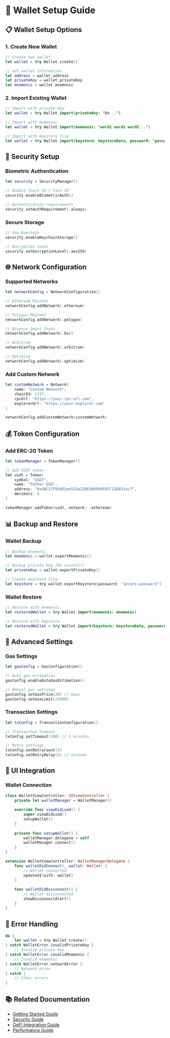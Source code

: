 # 🔧 Wallet Setup Guide

## 📋 Wallet Setup Options

### 1. Create New Wallet

```swift
// Create new wallet
let wallet = try Wallet.create()

// Get wallet information
let address = wallet.address
let privateKey = wallet.privateKey
let mnemonic = wallet.mnemonic
```

### 2. Import Existing Wallet

```swift
// Import with private key
let wallet = try Wallet.import(privateKey: "0x...")

// Import with mnemonic
let wallet = try Wallet.import(mnemonic: "word1 word2 word3...")

// Import with keystore file
let wallet = try Wallet.import(keystore: keystoreData, password: "password")
```

## 🔐 Security Setup

### Biometric Authentication

```swift
let security = SecurityManager()

// Enable Touch ID / Face ID
security.enableBiometricAuth()

// Authentication requirements
security.setAuthRequirement(.always)
```

### Secure Storage

```swift
// Use Keychain
security.enableKeychainStorage()

// Encryption level
security.setEncryptionLevel(.aes256)
```

## 🌐 Network Configuration

### Supported Networks

```swift
let networkConfig = NetworkConfiguration()

// Ethereum Mainnet
networkConfig.addNetwork(.ethereum)

// Polygon Mainnet
networkConfig.addNetwork(.polygon)

// Binance Smart Chain
networkConfig.addNetwork(.bsc)

// Arbitrum
networkConfig.addNetwork(.arbitrum)

// Optimism
networkConfig.addNetwork(.optimism)
```

### Add Custom Network

```swift
let customNetwork = Network(
    name: "Custom Network",
    chainId: 1337,
    rpcUrl: "https://your-rpc-url.com",
    explorerUrl: "https://your-explorer.com"
)

networkConfig.addCustomNetwork(customNetwork)
```

## 💰 Token Configuration

### Add ERC-20 Token

```swift
let tokenManager = TokenManager()

// Add USDT token
let usdt = Token(
    symbol: "USDT",
    name: "Tether USD",
    address: "0xdAC17F958D2ee523a2206206994597C13D831ec7",
    decimals: 6
)

tokenManager.addToken(usdt, network: .ethereum)
```

## 📊 Backup and Restore

### Wallet Backup

```swift
// Backup mnemonic
let mnemonic = wallet.exportMnemonic()

// Backup private key (be careful!)
let privateKey = wallet.exportPrivateKey()

// Create keystore file
let keystore = try wallet.exportKeystore(password: "secure-password")
```

### Wallet Restore

```swift
// Restore with mnemonic
let restoredWallet = try Wallet.import(mnemonic: mnemonic)

// Restore with keystore
let restoredWallet = try Wallet.import(keystore: keystoreData, password: "password")
```

## 🔧 Advanced Settings

### Gas Settings

```swift
let gasConfig = GasConfiguration()

// Auto gas estimation
gasConfig.enableAutoGasEstimation()

// Manual gas settings
gasConfig.setGasPrice(20) // Gwei
gasConfig.setGasLimit(21000)
```

### Transaction Settings

```swift
let txConfig = TransactionConfiguration()

// Transaction timeout
txConfig.setTimeout(300) // 5 minutes

// Retry settings
txConfig.setRetryCount(3)
txConfig.setRetryDelay(5) // seconds
```

## 📱 UI Integration

### Wallet Connection

```swift
class WalletViewController: UIViewController {
    private let walletManager = WalletManager()
    
    override func viewDidLoad() {
        super.viewDidLoad()
        setupWallet()
    }
    
    private func setupWallet() {
        walletManager.delegate = self
        walletManager.connect()
    }
}

extension WalletViewController: WalletManagerDelegate {
    func walletDidConnect(_ wallet: Wallet) {
        // Wallet connected
        updateUI(with: wallet)
    }
    
    func walletDidDisconnect() {
        // Wallet disconnected
        showDisconnectAlert()
    }
}
```

## 🚨 Error Handling

```swift
do {
    let wallet = try Wallet.create()
} catch WalletError.invalidPrivateKey {
    // Invalid private key
} catch WalletError.invalidMnemonic {
    // Invalid mnemonic
} catch WalletError.networkError {
    // Network error
} catch {
    // Other errors
}
```

## 📚 Related Documentation

- [Getting Started Guide](GettingStarted.md)
- [Security Guide](SecurityGuide.md)
- [DeFi Integration Guide](DeFiIntegration.md)
- [Performance Guide](PerformanceGuide.md)
